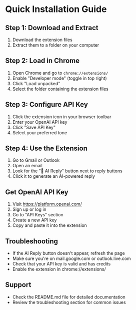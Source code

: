 # Quick Installation Guide

## Step 1: Download and Extract
1. Download the extension files
2. Extract them to a folder on your computer

## Step 2: Load in Chrome
1. Open Chrome and go to `chrome://extensions/`
2. Enable "Developer mode" (toggle in top right)
3. Click "Load unpacked"
4. Select the folder containing the extension files

## Step 3: Configure API Key
1. Click the extension icon in your browser toolbar
2. Enter your OpenAI API key
3. Click "Save API Key"
4. Select your preferred tone

## Step 4: Use the Extension
1. Go to Gmail or Outlook
2. Open an email
3. Look for the "🤖 AI Reply" button next to reply buttons
4. Click it to generate an AI-powered reply

## Get OpenAI API Key
1. Visit https://platform.openai.com/
2. Sign up or log in
3. Go to "API Keys" section
4. Create a new API key
5. Copy and paste it into the extension

## Troubleshooting
- If the AI Reply button doesn't appear, refresh the page
- Make sure you're on mail.google.com or outlook.live.com
- Check that your API key is valid and has credits
- Enable the extension in chrome://extensions/

## Support
- Check the README.md file for detailed documentation
- Review the troubleshooting section for common issues 